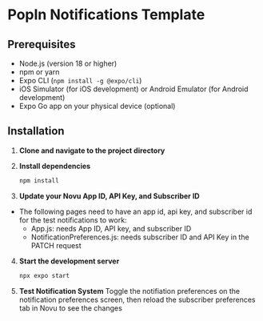 # PopIn Notifications Template

## Prerequisites

- Node.js (version 18 or higher)
- npm or yarn
- Expo CLI (`npm install -g @expo/cli`)
- iOS Simulator (for iOS development) or Android Emulator (for Android development)
- Expo Go app on your physical device (optional)

## Installation

1. **Clone and navigate to the project directory**

2. **Install dependencies**

   ```bash
   npm install
   ```

3. **Update your Novu App ID, API Key, and Subscriber ID**

- The following pages need to have an app id, api key, and subscriber id for the test notifications to work:
  - App.js: needs App ID, API key, and subscriber ID
  - NotificationPreferences.js: needs subscriber ID and API Key in the PATCH request

4. **Start the development server**
   ```bash
   npx expo start
   ```
5. **Test Notification System**
   Toggle the notifiation preferences on the notification preferences screen, then reload the subscriber preferences tab in Novu to see the changes
